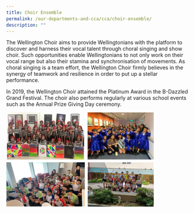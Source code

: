 ```yaml
---
title: Choir Ensemble
permalink: /our-departments-and-cca/cca/choir-ensemble/
description: ""
---
```

The Wellington Choir aims to provide Wellingtonians with the platform to discover and harness their vocal talent through choral singing and show choir. Such opportunities enable Wellingtonians to not only work on their vocal range but also their stamina and synchronisation of movements. As choral singing is a team effort, the Wellington Choir firmly believes in the synergy of teamwork and resilience in order to put up a stellar performance.&nbsp;

In 2019, the Wellington Choir attained the Platinum Award in the B-Dazzled Grand Festival. The choir also performs regularly at various school events such as the Annual Prize Giving Day ceremony.

<img src="/images/choir.jpg" style="width:80%">